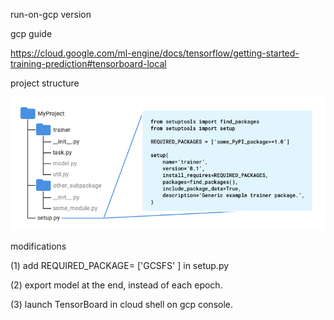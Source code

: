 run-on-gcp version

gcp guide 

https://cloud.google.com/ml-engine/docs/tensorflow/getting-started-training-prediction#tensorboard-local

project structure

<img src="recommended-project-structure.png">

modifications

(1) add REQUIRED_PACKAGE= ['GCSFS' ] in setup.py

(2) export model at the end, instead of each epoch.

(3) launch TensorBoard in cloud shell on gcp console.

